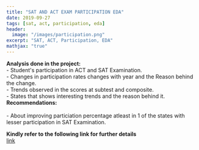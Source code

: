 ```yaml
---
title: "SAT AND ACT EXAM PARTICIPATION EDA"
date: 2019-09-27
tags: [sat, act, participation, eda]
header:
  image: "/images/participation.png"
excerpt: "SAT, ACT, Participation, EDA"
mathjax: "true"
---
```


**Analysis done in the project:** </br>
     - Student's participation in ACT and SAT Examination.</br> 
     - Changes in participation rates changes with year and the Reason behind the change.</br>
     - Trends observed in the scores at subtest and composite.</br>
     - States that shows interesting trends and the reason behind it.</br>
**Recommendations:** </br>   
     - About improving particiation percentage atleast in 1 of the states with lesser participation in SAT Examination.</br>

**Kindly refer to the following link for further details**</br>
[link](https://github.com/AbiramiKannappan/SAT_AND_ACT_EXAM_PARTICIPATION_AND_RELATED_ANALYSIS)

